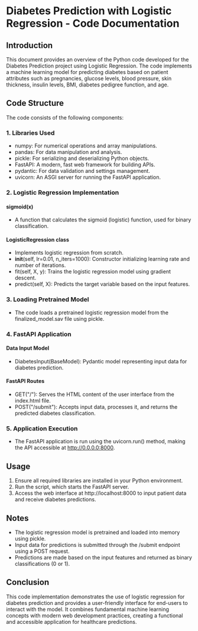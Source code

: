 # Diabetes Prediction with Logistic Regression - Code Documentation

## Introduction
This document provides an overview of the Python code developed for the Diabetes Prediction project using Logistic Regression. The code implements a machine learning model for predicting diabetes based on patient attributes such as pregnancies, glucose levels, blood pressure, skin thickness, insulin levels, BMI, diabetes pedigree function, and age.

## Code Structure
The code consists of the following components:

### 1. Libraries Used
- numpy: For numerical operations and array manipulations.
- pandas: For data manipulation and analysis.
- pickle: For serializing and deserializing Python objects.
- FastAPI: A modern, fast web framework for building APIs.
- pydantic: For data validation and settings management.
- uvicorn: An ASGI server for running the FastAPI application.

### 2. Logistic Regression Implementation
#### sigmoid(x)
- A function that calculates the sigmoid (logistic) function, used for binary classification.

#### LogisticRegression class
- Implements logistic regression from scratch.
- __init__(self, lr=0.01, n_iters=1000): Constructor initializing learning rate and number of iterations.
- fit(self, X, y): Trains the logistic regression model using gradient descent.
- predict(self, X): Predicts the target variable based on the input features.

### 3. Loading Pretrained Model
- The code loads a pretrained logistic regression model from the finalized_model.sav file using pickle.

### 4. FastAPI Application
#### Data Input Model
- DiabetesInput(BaseModel): Pydantic model representing input data for diabetes prediction.

#### FastAPI Routes
- GET("/"): Serves the HTML content of the user interface from the index.html file.
- POST("/submit"): Accepts input data, processes it, and returns the predicted diabetes classification.

### 5. Application Execution
- The FastAPI application is run using the uvicorn.run() method, making the API accessible at http://0.0.0.0:8000.

## Usage
1. Ensure all required libraries are installed in your Python environment.
2. Run the script, which starts the FastAPI server.
3. Access the web interface at http://localhost:8000 to input patient data and receive diabetes predictions.

## Notes
- The logistic regression model is pretrained and loaded into memory using pickle.
- Input data for predictions is submitted through the /submit endpoint using a POST request.
- Predictions are made based on the input features and returned as binary classifications (0 or 1).

## Conclusion
This code implementation demonstrates the use of logistic regression for diabetes prediction and provides a user-friendly interface for end-users to interact with the model. It combines fundamental machine learning concepts with modern web development practices, creating a functional and accessible application for healthcare predictions.
